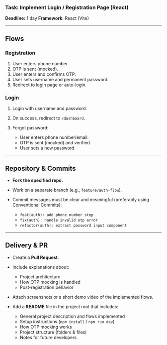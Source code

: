 ### Task: Implement Login / Registration Page (React)

**Deadline:** 1 day
**Framework:** React (Vite)

---

## Flows

### Registration

1. User enters phone number.
2. OTP is sent (mocked).
3. User enters and confirms OTP.
4. User sets username and permanent password.
5. Redirect to login page or auto-login.

### Login

1. Login with username and password.
2. On success, redirect to `/dashboard`.
3. Forgot password:

   * User enters phone number/email.
   * OTP is sent (mocked) and verified.
   * User sets a new password.

---

## Repository & Commits

* **Fork the specified repo.**
* Work on a separate branch (e.g., `feature/auth-flow`).
* Commit messages must be clear and meaningful (preferably using Conventional Commits):

  * `feat(auth): add phone number step`
  * `fix(auth): handle invalid otp error`
  * `refactor(auth): extract password input component`

---

## Delivery & PR

* Create a **Pull Request**.
* Include explanations about:

  * Project architecture
  * How OTP mocking is handled
  * Post-registration behavior
* Attach screenshots or a short demo video of the implemented flows.
* Add a **README** file in the project root that includes:

  * General project description and flows implemented
  * Setup instructions (`npm install` / `npm run dev`)
  * How OTP mocking works
  * Project structure (folders & files)
  * Notes for future developers

